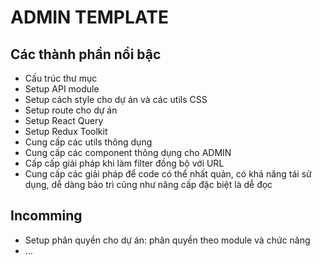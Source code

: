 # ADMIN TEMPLATE

## Các thành phần nổi bậc
- Cấu trúc thư mục
- Setup API module
- Setup cách style cho dự án và các utils CSS
- Setup route cho dự án
- Setup React Query
- Setup Redux Toolkit
- Cung cấp các utils thông dụng
- Cung cấp các component thông dụng cho ADMIN
- Cấp cấp giải pháp khi làm filter đồng bộ với URL
- Cung cấp các giải pháp để code có thể nhất quản, có khả năng tái sử dụng, dễ dàng bảo trì cũng như nâng cấp đặc biệt là dễ đọc

## Incomming
- Setup phân quyền cho dự án: phân quyền theo module và chức năng
- ...